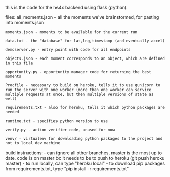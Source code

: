 this is the code for the hs4x backend using flask (python).

files:
	all_moments.json - all the moments we've brainstormed, for pasting into moments.json

	moments.json - moments to be available for the current run

	data.txt - the "database" for lat,lng,timestamp (and eventually accel)

	demoserver.py - entry point with code for all endpoints

	objects.json - each moment corresponds to an object, which are defined in this file

	opportunity.py - opportunity manager code for returning the best moments

	Procfile - necessary to build on heroku, tells it to use gunicorn to run the server with one worker (more than one worker can service multiple requests at once, but then multiple versions of state as well)

	requirements.txt - also for heroku, tells it which python packages are needed

	runtime.txt - specifies python version to use

	verify.py - action verifier code, unused for now

	venv/ - virtualenv for downloading python packages to the project and not to local dev machine


build instructions:
	- can ignore all other branches, master is the most up to date. code is on master bc it needs to be to push to heroku (git push heroku master)
	- to run locally, can type "heroku local"
	- to download pip packages from requirements.txt, type "pip install -r requirements.txt"
